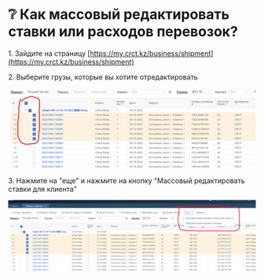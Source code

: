 # ❔ Как массовый редактировать ставки или расходов перевозок?

1\. Зайдите на страницу [https://my.crct.kz/business/shipment](https://my.crct.kz/business/shipment)



2\. Выберите грузы, которые вы хотите отредактировать

![](<.gitbook/assets/image (16).png>)



3\. Нажмите на "еще" и нажмите на кнопку "Массовый редактировать ставки для клиента"

![](<.gitbook/assets/image (17).png>)



